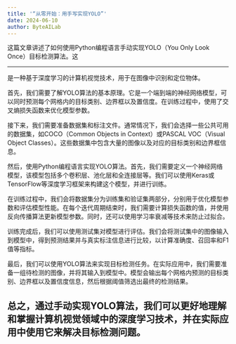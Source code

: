```yaml
---
title: '“从零开始：用手写实现YOLO”'
date: 2024-06-10
author: ByteAILab
---
```


这篇文章讲述了如何使用Python编程语言手动实现YOLO（You Only Look Once）目标检测算法。这

---
是一种基于深度学习的计算机视觉技术，用于在图像中识别和定位物体。

首先，我们需要了解YOLO算法的基本原理。它是一个端到端的神经网络模型，可以同时预测每个网格内的目标类别、边界框以及置信度。在训练过程中，使用了交叉熵损失函数来优化模型参数。

接下来，我们需要准备数据集和标注文件。通常情况下，我们会选择一些公共可用的数据集，如COCO（Common Objects in Context）或PASCAL VOC（Visual Object Classes）。这些数据集中包含大量的图像以及对应的目标类别和边界框信息。

然后，使用Python编程语言实现YOLO算法。首先，我们需要定义一个神经网络模型，该模型包括多个卷积层、池化层和全连接层等。我们可以使用Keras或TensorFlow等深度学习框架来构建这个模型，并进行训练。

在训练过程中，我们会将数据集分为训练集和验证集两部分，分别用于优化模型参数和评估模型性能。在每个迭代周期结束时，我们需要计算损失函数的值，并使用反向传播算法更新模型参数。同时，还可以使用学习率衰减等技术来防止过拟合。

训练完成后，我们可以使用测试集对模型进行评估。我们会将测试集中的图像输入到模型中，得到预测结果并与真实标注信息进行比较，以计算准确度、召回率和F1值等指标。

最后，我们可以使用YOLO算法来实现目标检测任务。在实际应用中，我们需要准备一组待检测的图像，并将其输入到模型中。模型会输出每个网格内预测的目标类别、边界框以及置信度信息，然后根据阈值筛选出最终的检测结果。

总之，通过手动实现YOLO算法，我们可以更好地理解和掌握计算机视觉领域中的深度学习技术，并在实际应用中使用它来解决目标检测问题。
---

